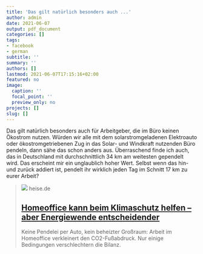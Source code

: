 ```yaml
---
title: 'Das gilt natürlich besonders auch ...'
author: admin
date: 2021-06-07
output: pdf_document
categories: []
tags:
- facebook
- german
subtitle: ''
summary: ''
authors: []
lastmod: 2021-06-07T17:15:16+02:00
featured: no
image:
  caption: ''
  focal_point: ''
  preview_only: no
projects: []
slug: []
---
```

Das gilt natürlich besonders auch für Arbeitgeber, die im Büro keinen Ökostrom nutzen. Würden wir alle mit dem solarstromgeladenen Elektroauto oder ökostromgetriebenen Zug in das Solar- und Windkraft nutzenden Büro pendeln, dann sähe das schon anders aus. Überraschend finde ich auch, das in Deutschland mit durchschnittlich 34 km am weitesten gependelt wird. Das erscheint mir ein unglaublich hoher Wert. Selbst wenn das hin- und zurück addiert ist, pendelt ihr wirklich jeden Tag im Schnitt 17 km zu eurer Arbeit?
> [![](https://heise.cloudimg.io/bound/1200x1200/q85.png-lossy-85.webp-lossy-85.foil1/_www-heise-de_/imgs/18/3/1/1/6/6/4/7/shutterstock_1842136135-b80fa87bef40a544.jpeg)](https://www.heise.de/news/Homeoffice-Arbeit-kann-beim-Klimaschutz-helfen-6063350.html)
> heise.de
> ## [Homeoffice kann beim Klimaschutz helfen – aber Energiewende entscheidender](https://www.heise.de/news/Homeoffice-Arbeit-kann-beim-Klimaschutz-helfen-6063350.html)
>
>Keine Pendelei per Auto, kein beheizter Großraum: Arbeit im
Homeoffice verkleinert den CO2-Fußabdruck. Nur einige Bedingungen verschlechtern die Bilanz.

